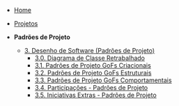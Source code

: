 <!-- docs/_sidebar.md -->

- [Home](/docs)
- [Projetos](/docs/Projeto/Projeto.md)

- **Padrões de Projeto**
  - [3. Desenho de Software (Padrões de Projeto)](/docs/PadroesDeProjeto/3.PadroesDeProjeto.md)
    - [3.0. Diagrama de Classe Retrabalhado](/docs/PadroesDeProjeto/3.0.DiagramaClasses.md) 
    - [3.1. Padrões de Projeto GoFs Criacionais](/docs/PadroesDeProjeto/3.1.GoFsCriacionais.md)
    - [3.2. Padrões de Projeto GoFs Estruturais](/docs/PadroesDeProjeto/3.2.GoFsEstruturais.md)
    - [3.3. Padrões de Projeto GoFs Comportamentais](/docs/PadroesDeProjeto/3.3.GoFsComportamentais.md)
    - [3.4. Participações - Padrões de Projeto](/docs/PadroesDeProjeto/3.4.ParticipacoesPadroes.md)
    - [3.5. Iniciativas Extras - Padrões de Projeto](/docs/PadroesDeProjeto/3.5.IniciativasExtras.md)
      
